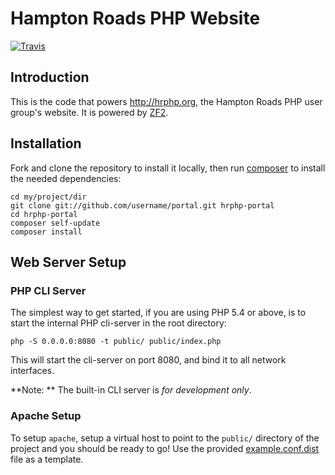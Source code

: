 Hampton Roads PHP Website
==========================
[![Travis](https://img.shields.io/travis/hrphp/portal.svg?style=flat)](https://travis-ci.org/hrphp/portal.svg?branch=master)

Introduction
------------
This is the code that powers http://hrphp.org, the Hampton Roads PHP user group's website. It is powered by [ZF2](http://framework.zend.com/manual/2.0/en/user-guide/overview.html).

Installation
------------
Fork and clone the repository to install it locally, then run [composer](http://getcomposer.org) to install the needed dependencies:

    cd my/project/dir
    git clone git://github.com/username/portal.git hrphp-portal
    cd hrphp-portal
    composer self-update
    composer install

Web Server Setup
----------------

### PHP CLI Server

The simplest way to get started, if you are using PHP 5.4 or above, is to start the internal PHP cli-server in the root directory:

    php -S 0.0.0.0:8080 -t public/ public/index.php

This will start the cli-server on port 8080, and bind it to all network interfaces.

**Note: ** The built-in CLI server is *for development only*.

### Apache Setup

To setup `apache`, setup a virtual host to point to the `public/` directory of the
project and you should be ready to go! Use the provided [example.conf.dist](example.conf.dist) file as a template.
